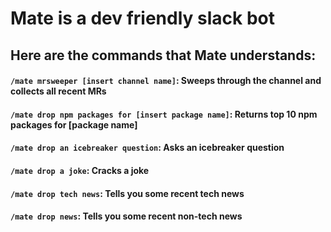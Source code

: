 # Mate is a dev friendly slack bot

## Here are the commands that Mate understands:
#### `/mate mrsweeper [insert channel name]`: Sweeps through the channel and collects all recent MRs
#### `/mate drop npm packages for [insert package name]`: Returns top 10 npm packages for [package name]
#### `/mate drop an icebreaker question`: Asks an icebreaker question
#### `/mate drop a joke`: Cracks a joke
#### `/mate drop tech news`: Tells you some recent tech news
#### `/mate drop news`: Tells you some recent non-tech news 